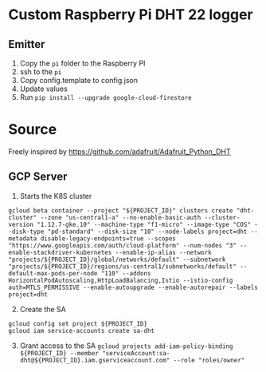 # Custom Raspberry Pi DHT 22 logger
## Emitter
1. Copy the `pi` folder to the Raspberry PI
2. ssh to the `pi`
3. Copy config.template to config.json
4. Update values
5. Run `pip install --upgrade google-cloud-firestore`

# Source
Freely inspired by https://github.com/adafruit/Adafruit_Python_DHT

## GCP Server
1. Starts the K8S cluster
```
gcloud beta container --project "${PROJECT_ID}" clusters create "dht-cluster" --zone "us-central1-a" --no-enable-basic-auth --cluster-version "1.12.7-gke.10" --machine-type "f1-micro" --image-type "COS" --disk-type "pd-standard" --disk-size "10" --node-labels project=dht --metadata disable-legacy-endpoints=true --scopes "https://www.googleapis.com/auth/cloud-platform" --num-nodes "3" --enable-stackdriver-kubernetes --enable-ip-alias --network "projects/${PROJECT_ID}/global/networks/default" --subnetwork "projects/${PROJECT_ID}/regions/us-central1/subnetworks/default" --default-max-pods-per-node "110" --addons HorizontalPodAutoscaling,HttpLoadBalancing,Istio --istio-config auth=MTLS_PERMISSIVE --enable-autoupgrade --enable-autorepair --labels project=dht
```
2. Create the SA
```
gcloud config set project ${PROJECT_ID}
gcloud iam service-accounts create sa-dht
```
3. Grant access to the SA
`gcloud projects add-iam-policy-binding ${PROJECT_ID} --member "serviceAccount:sa-dht@${PROJECT_ID}.iam.gserviceaccount.com" --role "roles/owner"`